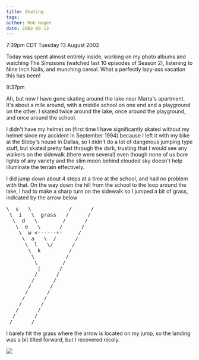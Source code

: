 ```yaml
---
title: Skating
tags: 
author: Rob Nugen
date: 2002-08-13
---
```


<p class=date>7:39pm CDT Tuesday 13 August 2002</p>

<p>Today was spent almost entirely inside, working on my photo albums
and watching The Simpsons (watched last 10 episodes of Season 2),
listening to Nine Inch Nails, and munching cereal.  What a perfectly
lazy-ass vacation this has been!</p>

<p class=date>9:37pm</p>

<p>Ah, but now I have gone skating around the lake near Marta's
apartment.  It's about a mile around, with a middle school on one end
and a playground on the other.  I skated twice around the lake, once
around the playground, and once around the school.</p>

<p>I didn't have my helmet on (first time I have significantly skated
without my helmet since my accident in September 1994) because I left
it with my bike at the Bibby's house in Dallas, so I didn't do a lot
of dangerous jumping type stuff, but skated pretty fast through the
dark, trusting that I would see any walkers on the sidewalk (there
were several) even though none of us bore lights of any variety and
the slim moon behind clouded sky doesn't help illuminate the terrain
effectively.</p>

<p>I did jump down about 4 steps at a time at the school, and had no
problem with that.  On the way down the hill from the school to the
loop around the lake, I had to make a sharp turn on the sidewalk so I
jumped a bit of grass, indicated by the arrow below</p>

<pre>
\  s   \            /      /  
 \  i   \  grass   /      /   
  \  d   \        /      /    
   \  e   \      /      /     
    \  w <------+-     /      
     \  a   \  /      /       
      \  l   \/      /        
       \  k         /  
    	\          /   
 	     \        /    
 	      |      /     
 	     /      /      
 	    /      /       
       /      /        
      /      /
     /      / 
    /      /  
   /      /   
  /      /    
 /      /     
</pre>

<p>I barely hit the grass where the arrow is located on my jump, so
the landing was a bit tilted forward, but I recovered nicely.</p>
      
<p><img src="/images/rob/wL-ROB.gif"/></p>
